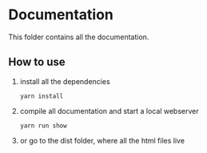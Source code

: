 # Documentation

This folder contains all the documentation.

## How to use

1. install all the dependencies
    ```    
    yarn install
    ```
2. compile all documentation and start a local webserver
    ``` 
    yarn run show 
    ```
3. or go to the dist folder, where all the html files live
